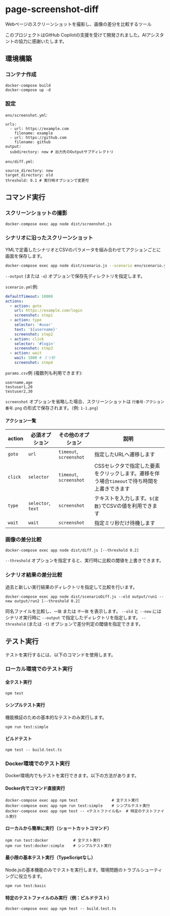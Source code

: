 # page-screenshot-diff

Webページのスクリーンショットを撮影し、画像の差分を比較するツール

このプロジェクトはGitHub Copilotの支援を受けて開発されました。AIアシスタントの協力に感謝いたします。

## 環境構築
### コンテナ作成
```
docker-compose build
docker-compose up -d
```

### 設定
`env/screenshot.yml`:
```
urls:
  - url: https://example.com
    filename: example
  - url: https://github.com
    filename: github
output:
  subdirectory: new # 出力先のOutputサブディレクトリ
```

`env/diff.yml`:
```
source_directory: new
target_directory: old
threshold: 0.1 # 実行時オプションで変更可
```

## コマンド実行
### スクリーンショットの撮影

```
docker-compose exec app node dist/screenshot.js
```

### シナリオに沿ったスクリーンショット
YMLで定義したシナリオとCSVのパラメータを組み合わせてアクションごとに画面を保存します。

```bash
docker-compose exec app node dist/scenario.js --scenario env/scenario.yml --params env/params.csv --output output/run1
```

`--output` (または `-o`) オプションで保存先ディレクトリを指定します。

`scenario.yml`例:
```yaml
defaultTimeout: 10000
actions:
  - action: goto
    url: https://example.com/login
    screenshot: step1
  - action: type
    selector: '#user'
    text: '${username}'
    screenshot: step2
  - action: click
    selector: '#login'
    screenshot: step3
  - action: wait
    wait: 1000 # ミリ秒
    screenshot: step4
```

`params.csv`例 (複数列も利用できます):
```
username,age
testuser1,20
testuser2,30
```

`screenshot` オプションを省略した場合、スクリーンショットは `行番号-アクション番号.png`
の形式で保存されます。（例: `1-1.png`）

#### アクション一覧

| action | 必須オプション | その他のオプション | 説明 |
| ------ | ------------- | ------------------ | ---- |
| `goto` | `url` | `timeout`, `screenshot` | 指定したURLへ遷移します |
| `click` | `selector` | `timeout`, `screenshot` | CSSセレクタで指定した要素をクリックします。遷移を伴う場合`timeout`で待ち時間を上書きできます |
| `type` | `selector`, `text` | `screenshot` | テキストを入力します。`${変数}`でCSVの値を利用できます |
| `wait` | `wait` | `screenshot` | 指定ミリ秒だけ待機します |

### 画像の差分比較
```
docker-compose exec app node dist/diff.js [--threshold 0.2]
```
`--threshold` オプションを指定すると、実行時に比較の閾値を上書きできます。

### シナリオ結果の差分比較
過去と新しい実行結果のディレクトリを指定して比較を行います。
```
docker-compose exec app node dist/scenarioDiff.js --old output/run1 --new output/run2 [--threshold 0.2]
```
同名ファイルを比較し、`一致` または `不一致` を表示します。
`--old` と `--new` にはシナリオ実行時に `--output` で指定したディレクトリを指定します。
`--threshold` (または `-t`) オプションで差分判定の閾値を指定できます。

## テスト実行

テストを実行するには、以下のコマンドを使用します。

### ローカル環境でのテスト実行

#### 全テスト実行
```
npm test
```

#### シンプルテスト実行
機能検証のための基本的なテストのみ実行します。
```
npm run test:simple
```

#### ビルドテスト
```
npm test -- build.test.ts
```

### Docker環境でのテスト実行

Docker環境内でもテストを実行できます。以下の方法があります。

#### Docker内でコマンド直接実行
```
docker-compose exec app npm test               # 全テスト実行
docker-compose exec app npm run test:simple    # シンプルテスト実行
docker-compose exec app npm test -- <テストファイル名>  # 特定のテストファイル実行
```

#### ローカルから簡単に実行（ショートカットコマンド）
```
npm run test:docker           # 全テスト実行
npm run test:docker:simple    # シンプルテスト実行
```

#### 最小限の基本テスト実行（TypeScriptなし）
Node.jsの基本機能のみでテストを実行します。環境問題のトラブルシューティングに役立ちます。
```
npm run test:basic
```

#### 特定のテストファイルのみ実行（例：ビルドテスト）
```
docker-compose exec app npm test -- build.test.ts
```

